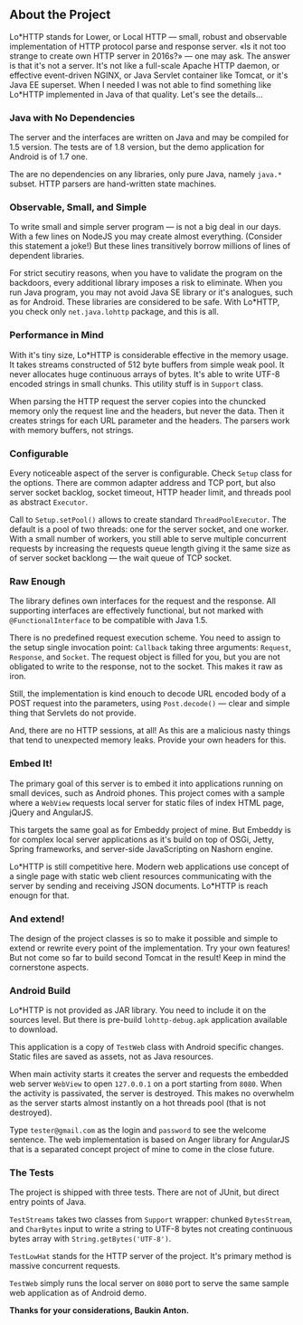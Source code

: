 ## About the Project

Lo\*HTTP stands for Lower, or Local HTTP — small, robust and observable implementation
of HTTP protocol parse and response server. «Is it not too strange to create own HTTP
server in 2016s?» — one may ask. The answer is that it's not a server. It's not like
a full-scale Apache HTTP daemon, or effective event-driven NGINX, or Java Servlet
container like Tomcat, or it's Java EE superset. When I needed I was not able to find
something like Lo\*HTTP implemented in Java of that quality. Let's see the details…


### Java with No Dependencies

The server and the interfaces are written on Java and may be compiled for 1.5 version.
The tests are of 1.8 version, but the demo application for Android is of 1.7 one.

The are no dependencies on any libraries, only pure Java, namely `java.*` subset.
HTTP parsers are hand-written state machines.


### Observable, Small, and Simple

To write small and simple server program — is not a big deal in our days. With a few
lines on NodeJS you may create almost everything. (Consider this statement a joke!)
But these lines transitively borrow millions of lines of dependent libraries.

For strict secutiry reasons, when you have to validate the program on the backdoors,
every additional library imposes a risk to eliminate. When you run Java program, you
may not avoid Java SE library or it's analogues, such as for Android. These libraries
are considered to be safe. With Lo\*HTTP, you check only `net.java.lohttp` package,
and this is all.


### Performance in Mind

With it's tiny size, Lo\*HTTP is considerable effective in the memory usage. It takes
streams constructed of 512 byte buffers from simple weak pool. It never allocates huge
continuous arrays of bytes. It's able to write UTF-8 encoded strings in small chunks.
This utility stuff is in `Support` class.

When parsing the HTTP request the server copies into the chuncked memory only the
request line and the headers, but never the data. Then it creates strings for each
URL parameter and the headers. The parsers work with memory buffers, not strings.


### Configurable

Every noticeable aspect of the server is configurable. Check `Setup` class for the
options. There are common adapter address and TCP port, but also server socket backlog,
socket timeout, HTTP header limit, and threads pool as abstract `Executor`.

Call to `Setup.setPool()` allows to create standard `ThreadPoolExecutor`. The default
is a pool of two threads: one for the server socket, and one worker. With a small
number of workers, you still able to serve multiple concurrent requests by increasing
the requests queue length giving it the same size as of server socket backlong — the
wait queue of TCP socket.


### Raw Enough

The library defines own interfaces for the request and the response. All supporting
interfaces are effectively functional, but not marked with `@FunctionalInterface`
to be compatible with Java 1.5.

There is no predefined request execution scheme. You need to assign to the setup
single invocation point: `Callback` taking three arguments: `Request`, `Response`,
and `Socket`. The request object is filled for you, but you are not obligated to
write to the response, not to the socket. This makes it raw as iron.

Still, the implementation is kind enouch to decode URL encoded body of a POST
request into the parameters, using `Post.decode()` — clear and simple thing
that Servlets do not provide.

And, there are no HTTP sessions, at all! As this are a malicious nasty things that
tend to unexpected memory leaks. Provide your own headers for this.


### Embed It!

The primary goal of this server is to embed it into applications running on small
devices, such as Android phones. This project comes with a sample where a `WebView`
requests local server for static files of index HTML page, jQuery and AngularJS.

This targets the same goal as for Embeddy project of mine. But Embeddy is for complex
local server applications as it's build on top of OSGi, Jetty, Spring frameworks,
and server-side JavaScripting on Nashorn engine.


Lo\*HTTP is still competitive here. Modern web applications use concept of a single
page with static web client resources communicating with the server by sending and
receiving JSON documents. Lo\*HTTP is reach enougn for that.


### And extend!

The design of the project classes is so to make it possible and simple to extend or
rewrite every point of the implementation. Try your own features! But not come so far
to build second Tomcat in the result! Keep in mind the cornerstone aspects.


### Android Build

Lo\*HTTP is not provided as JAR library. You need to include it on the sources level.
But there is pre-build `lohttp-debug.apk` application available to download.

This application is a copy of `TestWeb` class with Android specific changes. Static
files are saved as assets, not as Java resources.

When main activity starts it creates the server and requests the embedded web server
`WebView` to open `127.0.0.1` on a port starting from `8080`. When the activity is
passivated, the server is destroyed. This makes no overwhelm as the server starts
almost instantly on a hot threads pool (that is not destroyed).

Type `tester@gmail.com` as the login and `password` to see the welcome sentence.
The web implementation is based on Anger library for AngularJS that is a separated
concept project of mine to come in the close future.


### The Tests

The project is shipped with three tests. There are not of JUnit, but direct entry
points of Java.

`TestStreams` takes two classes from `Support` wrapper: chunked `BytesStream`, and
`CharBytes` input to write a string to UTF-8 bytes not creating continuous bytes
array with `String.getBytes('UTF-8')`.

`TestLowHat` stands for the HTTP server of the project. It's primary method is
massive concurrent requests.

`TestWeb` simply runs the local server on `8080` port to serve the same sample
web application as of Android demo.


**Thanks for your considerations, Baukin Anton.**